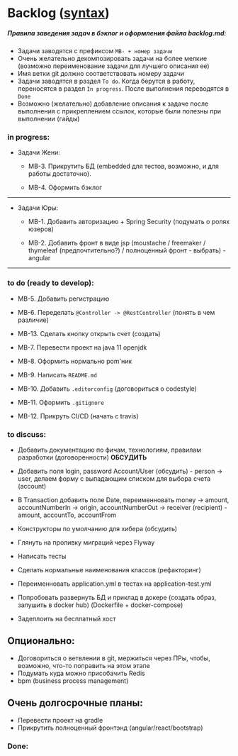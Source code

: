 # Backlog ([syntax](https://www.markdownguide.org/basic-syntax/))

##### Правила заведения задач в бэклог и оформления файла backlog.md:

- Задачи заводятся с префиксом `MB- + номер задачи`
- Очень желательно декомпозировать задачи на более мелкие (возможно переименование задачи для лучшего описания ее)
- Имя ветки git должно соответствовать номеру задачи
- Задачи заводятся в раздел `To do`. Когда берутся в работу, переносятся в раздел `In progress`.
  После выполнения переводятся в `Done`
- Возможно (желательно) добавление описания к задаче после выполнения с прикреплением ссылок, которые были полезны при выполнении (гайды)

### in progress:

- Задачи Жени:
    - MB-3. Прикрутить БД (embedded для тестов, возможно, и для работы достаточно).
    
    - MB-4. Оформить бэклог

--------------
- Задачи Юры:
    * MB-1. Добавить авторизацию + Spring Security (подумать о ролях юзеров)
    
    * MB-2. Добавить фронт в виде jsp (moustache / freemaker / thymeleaf (предпочтительно?) / полноценный фронт - выбрать)
                    - angular

--------------

### to do (ready to develop):

- MB-5. Добавить регистрацию
- MB-6. Переделать `@Controller -> @RestController` (понять в чем различие)
- MB-13. Сделать кнопку открыть счет (создать)

- MB-7. Перевести проект на java 11 openjdk
- MB-8. Оформить нормально pom'ник
- MB-9. Написать `README.md`
- MB-10. Добавить `.editorconfig` (договориться о codestyle)
- MB-11. Оформить `.gitignore`
- MB-12. Прикруть CI/CD (начать с travis)


### to discuss:

- Добавить документацию по фичам, технологиям, правилам разработки (договоренности) **ОБСУДИТЬ**

- Добавить поля login, password Account/User (обсудить)
        - person -> user, делаем форму с выпадающим списком для выбора счета (account)
        
- В Transaction добавить полe Date, переименновать money -> amount, accountNumberIn -> origin, accountNumberOut -> receiver (recipient)
        - amount, accountTo, accountFrom
        
- Конструкторы по умолчанию для хибера (обсудить)

- Глянуть на проливку миграций через Flyway
- Написать тесты
- Сделать нормальные наименования классов (рефакторинг)
- Переименновать application.yml в тестах на application-test.yml

- Попробовать развернуть БД и приклад в докере (создать образ, запушить в docker hub) (Dockerfile + docker-compose)
- Задеплоить на бесплатный хост


## Опционально:

- Договориться о ветвлении в git, мержиться через ПРы, чтобы, возможно, что-то поправить на этом этапе
- Подумать куда можно присобачить Redis
- bpm (business process management)


## Очень долгосрочные планы:

- Перевести проект на gradle
- Прикрутить полноценный фронтэнд (angular/react/bootstrap)

### Done: